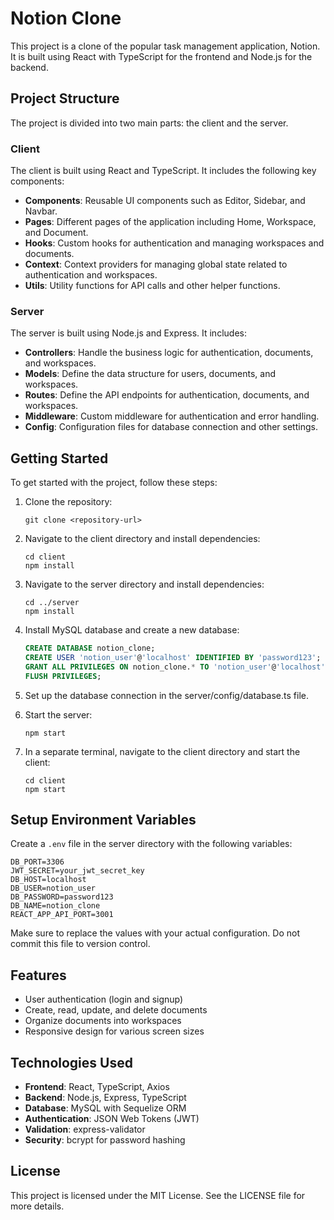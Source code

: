 # Notion Clone

This project is a clone of the popular task management application, Notion. It is built using React with TypeScript for the frontend and Node.js for the backend.

## Project Structure

The project is divided into two main parts: the client and the server.

### Client

The client is built using React and TypeScript. It includes the following key components:

- **Components**: Reusable UI components such as Editor, Sidebar, and Navbar.
- **Pages**: Different pages of the application including Home, Workspace, and Document.
- **Hooks**: Custom hooks for authentication and managing workspaces and documents.
- **Context**: Context providers for managing global state related to authentication and workspaces.
- **Utils**: Utility functions for API calls and other helper functions.

### Server

The server is built using Node.js and Express. It includes:

- **Controllers**: Handle the business logic for authentication, documents, and workspaces.
- **Models**: Define the data structure for users, documents, and workspaces.
- **Routes**: Define the API endpoints for authentication, documents, and workspaces.
- **Middleware**: Custom middleware for authentication and error handling.
- **Config**: Configuration files for database connection and other settings.

## Getting Started

To get started with the project, follow these steps:

1. Clone the repository:

   ```
   git clone <repository-url>
   ```

2. Navigate to the client directory and install dependencies:

   ```
   cd client
   npm install
   ```

3. Navigate to the server directory and install dependencies:

   ```
   cd ../server
   npm install
   ```

4. Install MySQL database and create a new database:

   ```sql
   CREATE DATABASE notion_clone;
   CREATE USER 'notion_user'@'localhost' IDENTIFIED BY 'password123';
   GRANT ALL PRIVILEGES ON notion_clone.* TO 'notion_user'@'localhost';
   FLUSH PRIVILEGES;
   ```

5. Set up the database connection in the server/config/database.ts file.

6. Start the server:

   ```
   npm start
   ```

7. In a separate terminal, navigate to the client directory and start the client:
   ```
   cd client
   npm start
   ```

## Setup Environment Variables

Create a `.env` file in the server directory with the following variables:

```
DB_PORT=3306
JWT_SECRET=your_jwt_secret_key
DB_HOST=localhost
DB_USER=notion_user
DB_PASSWORD=password123
DB_NAME=notion_clone
REACT_APP_API_PORT=3001
```

Make sure to replace the values with your actual configuration. Do not commit this file to version control.

## Features

- User authentication (login and signup)
- Create, read, update, and delete documents
- Organize documents into workspaces
- Responsive design for various screen sizes

## Technologies Used

- **Frontend**: React, TypeScript, Axios
- **Backend**: Node.js, Express, TypeScript
- **Database**: MySQL with Sequelize ORM
- **Authentication**: JSON Web Tokens (JWT)
- **Validation**: express-validator
- **Security**: bcrypt for password hashing

## License

This project is licensed under the MIT License. See the LICENSE file for more details.

```

```
